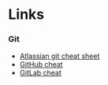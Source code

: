 # Links

### Git

- [Atlassian git cheat sheet](https://www.atlassian.com/git/tutorials/atlassian-git-cheatsheet)
- [GitHub cheat](https://education.github.com/git-cheat-sheet-education.pdf)
- [GitLab cheat](https://about.gitlab.com/images/press/git-cheat-sheet.pdf)
